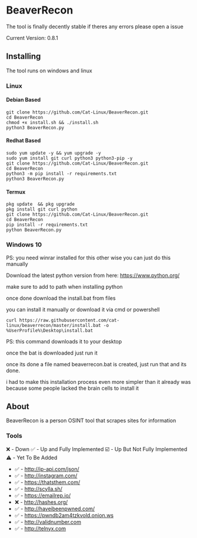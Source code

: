 # BeaverRecon
The tool is finally decently stable if theres any errors please open a issue

Current Version: 0.8.1

## Installing
The tool runs on windows and linux 

### Linux

#### Debian Based
```
git clone https://github.com/Cat-Linux/BeaverRecon.git
cd BeaverRecon
chmod +x install.sh && ./install.sh
python3 BeaverRecon.py
```

#### Redhat Based
```
sudo yum update -y && yum upgrade -y
sudo yum install git curl python3 python3-pip -y
git clone https://github.com/Cat-Linux/BeaverRecon.git
cd BeaverRecon
python3 -m pip install -r requirements.txt
python3 BeaverRecon.py
```
#### Termux
```
pkg update  && pkg upgrade
pkg install git curl python
git clone https://github.com/Cat-Linux/BeaverRecon.git
cd BeaverRecon
pip install -r requirements.txt
python BeaverRecon.py
```

### Windows 10
PS: you need winrar installed for this other wise you can just do this manually

Download the latest python version from here: https://www.python.org/

make sure to add to path when installing python

once done download the install.bat from files

you can install it manually or download it via cmd or powershell

```
curl https://raw.githubusercontent.com/cat-linux/beaverrecon/master/install.bat -o %UserProfile%\Desktop\install.bat
```
PS: this command downloads it to your desktop

once the bat is downloaded just run it

once its done a file named beaverrecon.bat is created, just run that and its done.

i had to make this installation process even more simpler than it already was because some people lacked the brain cells to install it

## About
BeaverRecon is a person OSINT tool that scrapes sites for information

### Tools
❌ - Down 
✅ - Up and Fully Implemented 
☑️ - Up But Not Fully Implemented
⚠️ - Yet To Be Added

- ✅ - http://ip-api.com/json/
- ✅ - http://instagram.com/
- ✅ - https://thatsthem.com/
- ✅ - http://scylla.sh/
- ✅ - https://emailrep.io/
- ❌ - http://hashes.org/
- ✅ - http://haveibeenpwned.com/
- ✅ - https://pwndb2am4tzkvold.onion.ws
- ✅ - http://validnumber.com
- ✅ - http://telnyx.com
